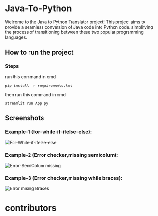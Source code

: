 # Java-To-Python
Welcome to the Java to Python Translator project! This project aims to provide a seamless conversion of Java code into Python code, simplifying the process of transitioning between these two popular programming languages.
## How to run the project
### Steps
run this command in cmd 
```
pip install -r requirements.txt
```
then run this command in cmd
```
streamlit run App.py
```
## Screenshots
### Example-1 (for-while-if-ifelse-else):
![For-While-if-ifelse-else](https://github.com/AhmedTaha012/Java-To-Python/assets/96799091/34e89b44-3b67-41d4-99ac-3f4b500f115b)
### Example-2 (Error checker,missing semicolum):
![Error-SemiColum missing](https://github.com/AhmedTaha012/Java-To-Python/assets/96799091/dc8940dc-194a-4a5a-8c95-d4ba0de18a83)

### Example-3 (Error checker,missing while braces):
![Error mising Braces](https://github.com/AhmedTaha012/Java-To-Python/assets/96799091/55f3cd19-deb9-49da-87cf-b490921cbdaf)

# contributors
<div class="photos">
<a href="[Github Profile url](https://github.com/sarahhsaeed)"> 
  <img href="[Github profile image source](https://avatars.githubusercontent.com/u/91624823?v=4)"> 
</a> 
<div class="photos">
<a href="[Github Profile url](https://github.com/ahmedsamer806)"> 
  <img href="[Github profile image source](https://avatars.githubusercontent.com/u/74832164?v=4)"> 
</a> 
<div class="photos">
<a href="[Github Profile url](https://github.com/PavlySafwat)"> 
  <img href="[Github profile image source](https://avatars.githubusercontent.com/u/101211637?v=4)"> 
</a> 
</div>
